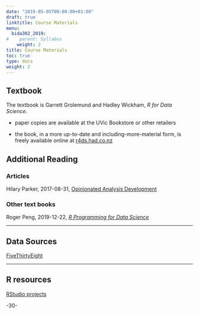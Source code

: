 ```yaml
---
date: "2019-05-05T00:00:00+01:00"
draft: true
linktitle: Course Materials
menu:
  bida302_2019:
#    parent: Syllabus
    weight: 2
title: Course Materials
toc: true
type: docs
weight: 2
---
```



## Textbook

The textbook is Garrett Grolemund and Hadley Wickham, _R for Data Science_. 

* paper copies are available at the UVic Bookstore or other retailers

* the book, in a more up-to-date and including-more-material form, is freely available online at [r4ds.had.co.nz](https://r4ds.had.co.nz/)


## Additional Reading


### Articles

Hilary Parker, 2017-08-31, [Opinionated Analysis Development](https://peerj.com/preprints/3210/)



### Other text books

Roger Peng, 2019-12-22, [_R Programming for Data Science_](https://bookdown.org/rdpeng/rprogdatascience/)

***

## Data Sources

[FiveThirtyEight](https://fivethirtyeight-r.netlify.com/articles/fivethirtyeight.html)

***

## R resources

[RStudio projects](https://support.rstudio.com/hc/en-us/articles/200526207-Using-Projects)


-30-

